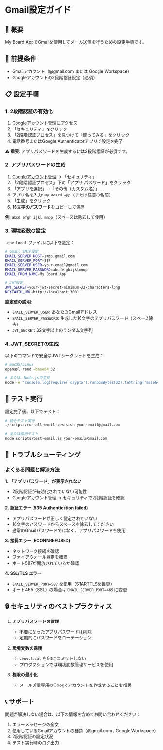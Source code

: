 # Gmail設定ガイド

## 📧 概要

My Board AppでGmailを使用してメール送信を行うための設定手順です。

## 🔐 前提条件

- Gmailアカウント（@gmail.com または Google Workspace）
- Googleアカウントの2段階認証設定（必須）

## 📋 設定手順

### 1. 2段階認証の有効化

1. [Googleアカウント管理](https://myaccount.google.com/)にアクセス
2. 「セキュリティ」をクリック
3. 「2段階認証プロセス」を見つけて「使ってみる」をクリック
4. 電話番号またはGoogle Authenticatorアプリで設定を完了

**⚠️ 重要**: アプリパスワードを生成するには2段階認証が必須です。

### 2. アプリパスワードの生成

1. [Googleアカウント管理](https://myaccount.google.com/) → 「セキュリティ」
2. 「2段階認証プロセス」下の「アプリ パスワード」をクリック
3. 「アプリを選択」→「その他（カスタム名）」
4. アプリ名を入力: `My Board App`（または任意の名前）
5. 「生成」をクリック
6. **16文字のパスワード**をコピーして保存

**例**: `abcd efgh ijkl mnop`（スペースは除去して使用）

### 3. 環境変数の設定

`.env.local` ファイルに以下を設定：

```bash
# Gmail SMTP設定
EMAIL_SERVER_HOST=smtp.gmail.com
EMAIL_SERVER_PORT=587
EMAIL_SERVER_USER=your-email@gmail.com
EMAIL_SERVER_PASSWORD=abcdefghijklmnop
EMAIL_FROM_NAME=My Board App

# JWT設定
JWT_SECRET=your-jwt-secret-minimum-32-characters-long
NEXTAUTH_URL=http://localhost:3001
```

**設定値の説明**:

- `EMAIL_SERVER_USER`: あなたのGmailアドレス
- `EMAIL_SERVER_PASSWORD`: 生成した16文字のアプリパスワード（スペース除去）
- `JWT_SECRET`: 32文字以上のランダム文字列

### 4. JWT_SECRETの生成

以下のコマンドで安全なJWTシークレットを生成：

```bash
# macOS/Linux
openssl rand -base64 32

# または、Node.jsで生成
node -e "console.log(require('crypto').randomBytes(32).toString('base64'))"
```

## 🧪 テスト実行

設定完了後、以下でテスト：

```bash
# 統合テスト実行
./scripts/run-all-email-tests.sh your-email@gmail.com

# または個別テスト
node scripts/test-email.js your-email@gmail.com
```

## 🚨 トラブルシューティング

### よくある問題と解決方法

**1. 「アプリパスワード」が表示されない**

- 2段階認証が有効化されていない可能性
- Googleアカウント管理 → セキュリティで2段階認証を確認

**2. 認証エラー (535 Authentication failed)**

- アプリパスワードが正しく設定されていない
- 16文字のパスワードからスペースを除去してください
- 通常のGmailパスワードではなく、アプリパスワードを使用

**3. 接続エラー (ECONNREFUSED)**

- ネットワーク接続を確認
- ファイアウォール設定を確認
- ポート587が開放されているか確認

**4. SSL/TLS エラー**

- `EMAIL_SERVER_PORT=587` を使用（STARTTLSを推奨）
- ポート465（SSL）の場合は `EMAIL_SERVER_PORT=465` に変更

## 🔒 セキュリティのベストプラクティス

1. **アプリパスワードの管理**
   - 不要になったアプリパスワードは削除
   - 定期的にパスワードをローテーション

2. **環境変数の保護**
   - `.env.local` をGitにコミットしない
   - プロダクションでは環境変数管理サービスを使用

3. **権限の最小化**
   - メール送信専用のGoogleアカウントを作成することを推奨

## 📞 サポート

問題が解決しない場合は、以下の情報を含めてお問い合わせください：

1. エラーメッセージの全文
2. 使用しているGmailアカウントの種類（@gmail.com / Google Workspace）
3. 2段階認証の設定状況
4. テスト実行時のログ出力
